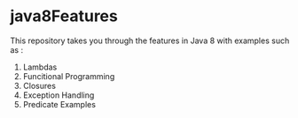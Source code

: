 # java8Features
This repository takes you through the features in Java 8 with examples such as :
1. Lambdas
2. Funcitional Programming
3. Closures
4. Exception Handling
5. Predicate Examples

